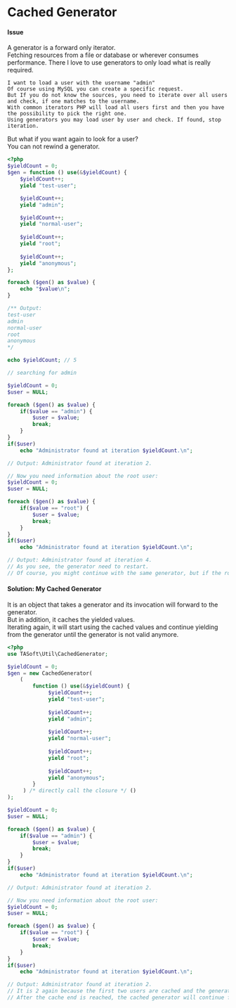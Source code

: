 # Cached Generator

#### Issue
A generator is a forward only iterator.  
Fetching resources from a file or database or wherever consumes performance. There I love to use generators to only load what is really required.  

    I want to load a user with the username "admin"
    Of course using MySQL you can create a specific request.  
    But If you do not know the sources, you need to iterate over all users and check, if one matches to the username.  
    With common iterators PHP will load all users first and then you have the possibility to pick the right one.  
    Using generators you may load user by user and check. If found, stop iteration.

But what if you want again to look for a user?  
You can not rewind a generator.
```php
<?php
$yieldCount = 0;
$gen = function () use(&$yieldCount) {
    $yieldCount++;
    yield "test-user";

    $yieldCount++;
    yield "admin";

    $yieldCount++;
    yield "normal-user";
    
    $yieldCount++;
    yield "root";
    
    $yieldCount++;
    yield "anonymous";
};

foreach ($gen() as $value) {
    echo "$value\n";
}

/** Output:
test-user
admin
normal-user
root
anonymous
*/

echo $yieldCount; // 5

// searching for admin

$yieldCount = 0;
$user = NULL;

foreach ($gen() as $value) {
    if($value == "admin") {
        $user = $value;
        break;
    }
}
if($user)
    echo "Administrator found at iteration $yieldCount.\n";

// Output: Administrator found at iteration 2.

// Now you need information about the root user:
$yieldCount = 0;
$user = NULL;

foreach ($gen() as $value) {
    if($value == "root") {
        $user = $value;
        break;
    }
}
if($user)
    echo "Administrator found at iteration $yieldCount.\n";

// Output: Administrator found at iteration 4.
// As you see, the generator need to restart.
// Of course, you might continue with the same generator, but if the root user came before admin, you'll never get it.

```
#### Solution: My Cached Generator
It is an object that takes a generator and its invocation will forward to the generator.  
But in addition, it caches the yielded values.  
Iterating again, it will start using the cached values and continue yielding from the generator until the generator is not valid anymore.

```php
<?php
use TASoft\Util\CachedGenerator;

$yieldCount = 0;
$gen = new CachedGenerator(
    (
        function () use(&$yieldCount) {
             $yieldCount++;
             yield "test-user";
         
             $yieldCount++;
             yield "admin";
         
             $yieldCount++;
             yield "normal-user";
             
             $yieldCount++;
             yield "root";
             
             $yieldCount++;
             yield "anonymous";
        }
     ) /* directly call the closure */ ()
);

$yieldCount = 0;
$user = NULL;

foreach ($gen() as $value) {
    if($value == "admin") {
        $user = $value;
        break;
    }
}
if($user)
    echo "Administrator found at iteration $yieldCount.\n";

// Output: Administrator found at iteration 2.

// Now you need information about the root user:
$yieldCount = 0;
$user = NULL;

foreach ($gen() as $value) {
    if($value == "root") {
        $user = $value;
        break;
    }
}
if($user)
    echo "Administrator found at iteration $yieldCount.\n";

// Output: Administrator found at iteration 2.
// It is 2 again because the first two users are cached and the generator is not called.
// After the cache end is reached, the cached generator will continue forwarding to the original generator.
```